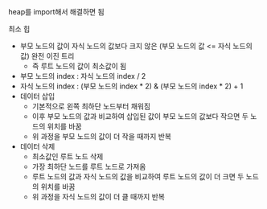 heap를 import해서 해결하면 됨

최소 힙

  - 부모 노드의 값이 자식 노드의 값보다 크지 않은 (부모 노드의 값 <= 자식 노드의 값) 완전 이진 트리
    - 즉 루트 노드의 값이 최소값이 됨
  - 부모 노드의 index : 자식 노드의 index / 2
  - 자식 노드의 index : (부모 노드의 index * 2) & (부모 노드의 index * 2) + 1
  - 데이터 삽입
    - 기본적으로 왼쪽 최하단 노드부터 채워짐
    - 이후 부모 노드의 값과 비교하여 삽입된 값이 부모 노드의 값보다 작으면 두 노드의 위치를 바꿈
    - 위 과정을 부모 노드의 값이 더 작을 때까지 반복
  - 데이터 삭제
    - 최소값인 루트 노드 삭제
    - 가장 최하단 노드를 루트 노드로 가져옴
    - 루트 노드의 값과 자식 노드의 값을 비교하여 루트 노드의 값이 더 크면 두 노드의 위치를 바꿈
    - 위 과정을 자식 노드의 값이 더 클 때까지 반복
